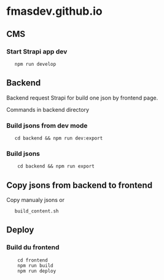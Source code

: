# fmasdev.github.io

## CMS

### Start Strapi app dev

```shell
   npm run develop
```

## Backend

Backend request Strapi for build one json by frontend page.

Commands in backend directory

### Build jsons from dev mode

```shell
   cd backend && npm run dev:export
```

### Build jsons

```shell
    cd backend && npm run export
```

## Copy jsons from backend to frontend

Copy manualy jsons or

```shell
   build_content.sh
```

## Deploy

### Build du frontend

```shell
    cd frontend
    npm run build
    npm run deploy
```
